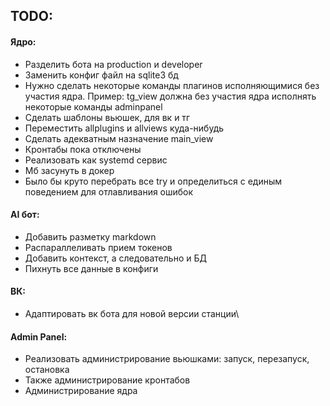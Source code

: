 ## TODO:
#### Ядро:
- Разделить бота на production и developer
- Заменить конфиг файл на sqlite3 бд
- Нужно сделать некоторые команды плагинов исполняющимися без участия ядра. 
  Пример: tg_view должна без участия ядра исполнять некоторые команды adminpanel
- Сделать шаблоны вьюшек, для вк и тг
- Переместить allplugins и allviews куда-нибудь
- Сделать адекватным назначение main_view
- Кронтабы пока отключены
- Реализовать как systemd сервис
- Мб засунуть в докер
- Было бы круто перебрать все try и определиться с единым поведением для отлавливания ошибок
#### AI бот:
- Добавить разметку markdown
- Распараллеливать прием токенов
- Добавить контекст, а следовательно и БД
- Пихнуть все данные в конфиги
#### ВК:
- Адаптировать вк бота для новой версии станции\
#### Admin Panel:
- Реализовать администрирование вьюшками: запуск, перезапуск, остановка
- Также администрирование кронтабов
- Администрирование ядра